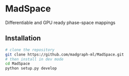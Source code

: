 # MadSpace

Differentiable and GPU ready phase-space mappings

## Installation

```sh
# clone the repository
git clone https://github.com/madgraph-ml/MadSpace.git
# then install in dev mode
cd MadSpace
python setup.py develop
```

